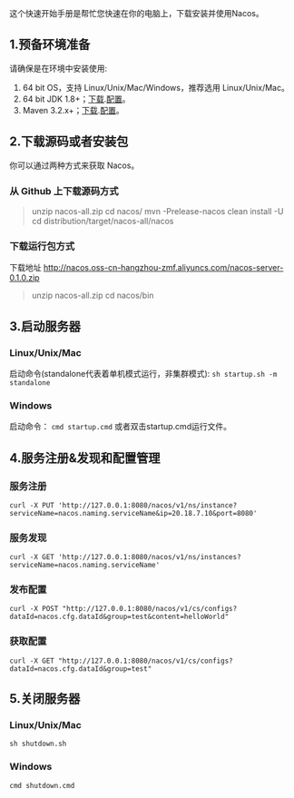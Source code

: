 这个快速开始手册是帮忙您快速在你的电脑上，下载安装并使用Nacos。

## 1.预备环境准备
请确保是在环境中安装使用:

1. 64 bit OS，支持 Linux/Unix/Mac/Windows，推荐选用 Linux/Unix/Mac。
2. 64 bit JDK 1.8+；[下载](http://www.oracle.com/technetwork/java/javase/downloads/jdk8-downloads-2133151.html).[配置](https://docs.oracle.com/cd/E19182-01/820-7851/inst_cli_jdk_javahome_t/)。
3. Maven 3.2.x+；[下载](https://maven.apache.org/download.cgi).[配置](https://maven.apache.org/settings.html)。

## 2.下载源码或者安装包
你可以通过两种方式来获取 Nacos。

### 从 Github 上下载源码方式
  > unzip nacos-all.zip
  > cd nacos/
  > mvn -Prelease-nacos clean install -U  
  > cd distribution/target/nacos-all/nacos
  
### 下载运行包方式
下载地址 http://nacos.oss-cn-hangzhou-zmf.aliyuncs.com/nacos-server-0.1.0.zip
  > unzip nacos-all.zip
  > cd nacos/bin
  
## 3.启动服务器
### Linux/Unix/Mac 
启动命令(standalone代表着单机模式运行，非集群模式):
`sh startup.sh -m standalone`

### Windows
启动命令：
`cmd startup.cmd`
或者双击startup.cmd运行文件。

## 4.服务注册&发现和配置管理
### 服务注册
`curl -X PUT 'http://127.0.0.1:8080/nacos/v1/ns/instance?serviceName=nacos.naming.serviceName&ip=20.18.7.10&port=8080'`

### 服务发现
`curl -X GET 'http://127.0.0.1:8080/nacos/v1/ns/instances?serviceName=nacos.naming.serviceName'`

### 发布配置
`curl -X POST "http://127.0.0.1:8080/nacos/v1/cs/configs?dataId=nacos.cfg.dataId&group=test&content=helloWorld"`

### 获取配置
`curl -X GET "http://127.0.0.1:8080/nacos/v1/cs/configs?dataId=nacos.cfg.dataId&group=test"`

## 5.关闭服务器
### Linux/Unix/Mac 
`sh shutdown.sh`

### Windows
`cmd shutdown.cmd`
